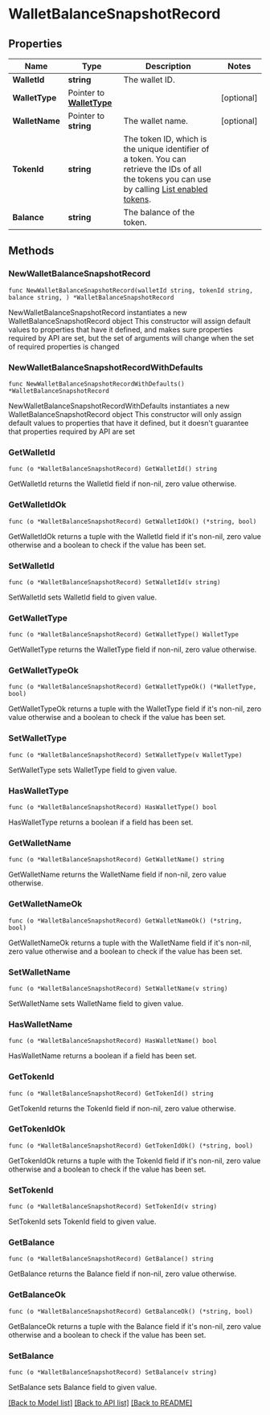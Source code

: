 # WalletBalanceSnapshotRecord

## Properties

Name | Type | Description | Notes
------------ | ------------- | ------------- | -------------
**WalletId** | **string** | The wallet ID. | 
**WalletType** | Pointer to [**WalletType**](WalletType.md) |  | [optional] 
**WalletName** | Pointer to **string** | The wallet name. | [optional] 
**TokenId** | **string** | The token ID, which is the unique identifier of a token. You can retrieve the IDs of all the tokens you can use by calling [List enabled tokens](/v2/api-references/wallets/list-enabled-tokens). | 
**Balance** | **string** | The balance of the token. | 

## Methods

### NewWalletBalanceSnapshotRecord

`func NewWalletBalanceSnapshotRecord(walletId string, tokenId string, balance string, ) *WalletBalanceSnapshotRecord`

NewWalletBalanceSnapshotRecord instantiates a new WalletBalanceSnapshotRecord object
This constructor will assign default values to properties that have it defined,
and makes sure properties required by API are set, but the set of arguments
will change when the set of required properties is changed

### NewWalletBalanceSnapshotRecordWithDefaults

`func NewWalletBalanceSnapshotRecordWithDefaults() *WalletBalanceSnapshotRecord`

NewWalletBalanceSnapshotRecordWithDefaults instantiates a new WalletBalanceSnapshotRecord object
This constructor will only assign default values to properties that have it defined,
but it doesn't guarantee that properties required by API are set

### GetWalletId

`func (o *WalletBalanceSnapshotRecord) GetWalletId() string`

GetWalletId returns the WalletId field if non-nil, zero value otherwise.

### GetWalletIdOk

`func (o *WalletBalanceSnapshotRecord) GetWalletIdOk() (*string, bool)`

GetWalletIdOk returns a tuple with the WalletId field if it's non-nil, zero value otherwise
and a boolean to check if the value has been set.

### SetWalletId

`func (o *WalletBalanceSnapshotRecord) SetWalletId(v string)`

SetWalletId sets WalletId field to given value.


### GetWalletType

`func (o *WalletBalanceSnapshotRecord) GetWalletType() WalletType`

GetWalletType returns the WalletType field if non-nil, zero value otherwise.

### GetWalletTypeOk

`func (o *WalletBalanceSnapshotRecord) GetWalletTypeOk() (*WalletType, bool)`

GetWalletTypeOk returns a tuple with the WalletType field if it's non-nil, zero value otherwise
and a boolean to check if the value has been set.

### SetWalletType

`func (o *WalletBalanceSnapshotRecord) SetWalletType(v WalletType)`

SetWalletType sets WalletType field to given value.

### HasWalletType

`func (o *WalletBalanceSnapshotRecord) HasWalletType() bool`

HasWalletType returns a boolean if a field has been set.

### GetWalletName

`func (o *WalletBalanceSnapshotRecord) GetWalletName() string`

GetWalletName returns the WalletName field if non-nil, zero value otherwise.

### GetWalletNameOk

`func (o *WalletBalanceSnapshotRecord) GetWalletNameOk() (*string, bool)`

GetWalletNameOk returns a tuple with the WalletName field if it's non-nil, zero value otherwise
and a boolean to check if the value has been set.

### SetWalletName

`func (o *WalletBalanceSnapshotRecord) SetWalletName(v string)`

SetWalletName sets WalletName field to given value.

### HasWalletName

`func (o *WalletBalanceSnapshotRecord) HasWalletName() bool`

HasWalletName returns a boolean if a field has been set.

### GetTokenId

`func (o *WalletBalanceSnapshotRecord) GetTokenId() string`

GetTokenId returns the TokenId field if non-nil, zero value otherwise.

### GetTokenIdOk

`func (o *WalletBalanceSnapshotRecord) GetTokenIdOk() (*string, bool)`

GetTokenIdOk returns a tuple with the TokenId field if it's non-nil, zero value otherwise
and a boolean to check if the value has been set.

### SetTokenId

`func (o *WalletBalanceSnapshotRecord) SetTokenId(v string)`

SetTokenId sets TokenId field to given value.


### GetBalance

`func (o *WalletBalanceSnapshotRecord) GetBalance() string`

GetBalance returns the Balance field if non-nil, zero value otherwise.

### GetBalanceOk

`func (o *WalletBalanceSnapshotRecord) GetBalanceOk() (*string, bool)`

GetBalanceOk returns a tuple with the Balance field if it's non-nil, zero value otherwise
and a boolean to check if the value has been set.

### SetBalance

`func (o *WalletBalanceSnapshotRecord) SetBalance(v string)`

SetBalance sets Balance field to given value.



[[Back to Model list]](../README.md#documentation-for-models) [[Back to API list]](../README.md#documentation-for-api-endpoints) [[Back to README]](../README.md)


